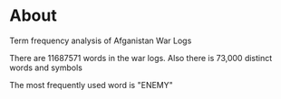 About
==========================
Term frequency analysis of Afganistan War Logs

There are 11687571 words in the war logs. Also there is 73,000 distinct words and symbols

The most frequently used word is "ENEMY"
